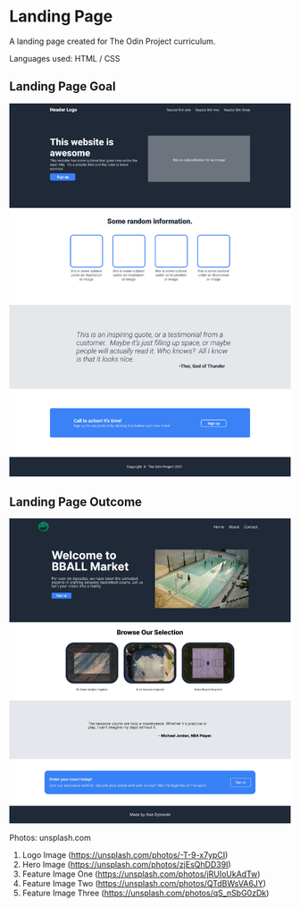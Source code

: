 # Landing Page
A landing page created for The Odin Project curriculum.

Languages used: HTML / CSS


## Landing Page Goal
![Goal Image](/assets/goalimg.png)

## Landing Page Outcome
![Outcome Image](/assets/finaloutcome.png)


Photos: unsplash.com 
1. Logo Image (https://unsplash.com/photos/-T-9-x7ypCI)
2. Hero Image (https://unsplash.com/photos/zjEsQhDD39I)
3. Feature Image One (https://unsplash.com/photos/jRUIoUkAdTw)
4. Feature Image Two (https://unsplash.com/photos/QTdBWsVA6JY)
5. Feature Image Three (https://unsplash.com/photos/qS_nSbG0zDk)